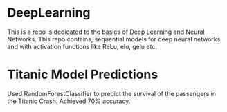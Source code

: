 # DeepLearning
This is a repo is dedicated to the basics of Deep Learning and Neural Networks. This repo contains, sequential models for deep neural networks and with activation functions like ReLu, elu, gelu etc.
# Titanic Model Predictions 
Used RandomForestClassifier to predict the survival of the passengers in the Titanic Crash. Achieved 70% accuracy. 

